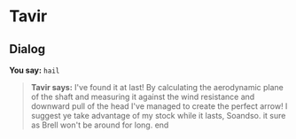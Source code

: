 # Tavir
## Dialog

**You say:** `hail`



>**Tavir says:** I've found it at last! By calculating the aerodynamic plane of the shaft and measuring it against the wind resistance and downward pull of the head I've managed to create the perfect arrow! I suggest ye take advantage of my stock while it lasts, Soandso. it sure as Brell won't be around for long.
end
